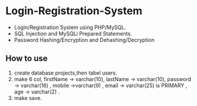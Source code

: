 # Login-Registration-System
* Login/Registration System using PHP/MySQL.
* SQL Injection and MySQLi Prepared Statements.
* Password Hashing/Encryption and Dehashing/Decryption


## How to use
1. create database projects,then tabel users.
2. make 6 col, firstName -> varchar(10), lastName -> varchar(10), password -> varchar(16)	, mobile ->varchar(9)	, email -> varchar(25) is PRIMARY	, age -> varchar(2)	.
3. make save.

